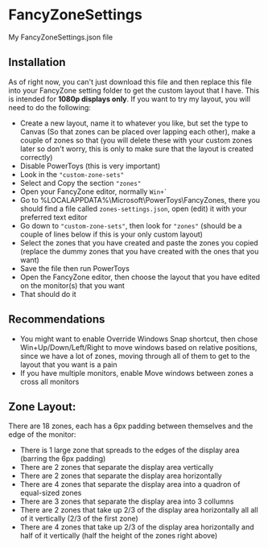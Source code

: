 # FancyZoneSettings
My FancyZoneSettings.json file

## Installation

As of right now, you can't just download this file and then replace this file into your FancyZone setting folder to get the custom layout that I have. This is intended for **1080p displays only**. If you want to try my layout, you will need to do the following:
* Create a new layout, name it to whatever you like, but set the type to Canvas (So that zones can be placed over lapping each other), make a couple of zones so that (you will delete these with your custom zones later so don't worry, this is only to make sure that the layout is created correctly)
* Disable PowerToys (this is very important)
* Look in the <code>"custom-zone-sets" </code>
* Select and Copy the section <code>"zones"</code>
* Open your FancyZone editor, normally <code>Win+`</code>
* Go to %LOCALAPPDATA%\Microsoft\PowerToys\FancyZones, there you should find a file called <code>zones-settings.json</code>, open (edit) it with your preferred text editor
* Go down to <code>"custom-zone-sets"</code>, then look for <code>"zones"</code> (should be a couple of lines below if this is your only custom layout)
* Select the zones that you have created and paste the zones you copied (replace the dummy zones that you have created with the ones that you want)
* Save the file then run PowerToys
* Open the FancyZone editor, then choose the layout that you have edited on the monitor(s) that you want
* That should do it

## Recommendations

* You might want to enable Override Windows Snap shortcut, then chose Win+Up/Down/Left/Right to move windows based on relative positions, since we have a lot of zones, moving through all of them to get to the layout that you want is a pain
* If you have multiple monitors, enable Move windows between zones a cross all monitors

## Zone Layout:

There are 18 zones, each has a 6px padding between themselves and the edge of the monitor:
* There is 1 large zone that spreads to the edges of the display area (barring the 6px padding)
* There are 2 zones that separate the display area vertically
* There are 2 zones that separate the display area horizontally
* There are 4 zones that separate the display area into a quadron of equal-sized zones
* There are 3 zones that separate the display area into 3 collumns
* There are 2 zones that take up 2/3 of the display area horizontally all all of it vertically (2/3 of the first zone)
* There are 4 zones that take up 2/3 of the display area horizontally and half of it vertically (half the height of the zones right above)

